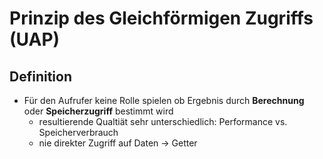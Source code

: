 # Prinzip des Gleichförmigen Zugriffs (UAP)

## Definition
- Für den Aufrufer keine Rolle spielen ob Ergebnis durch **Berechnung** oder **Speicherzugriff** bestimmt wird
	- resultierende Qualtiät sehr unterschiedlich: Performance vs. Speicherverbrauch
	- nie direkter Zugriff auf Daten -> Getter
